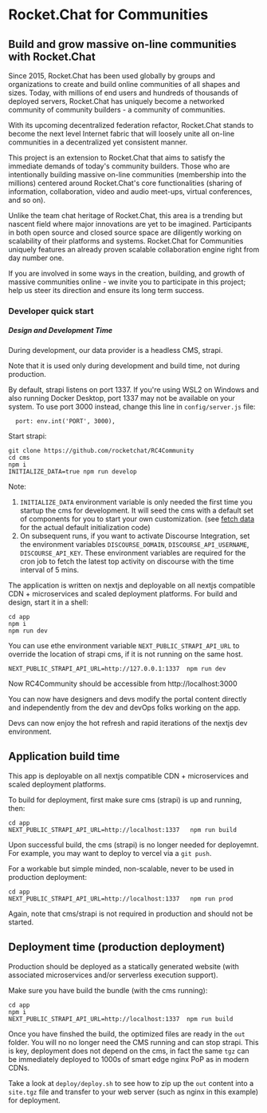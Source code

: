 # Rocket.Chat for Communities 

## Build and grow massive on-line communities with Rocket.Chat

Since 2015,  Rocket.Chat has been used globally by groups and organizations to create and build online communities of all shapes and sizes.    Today, with millions of end users and hundreds of thousands of deployed servers,  Rocket.Chat has uniquely become a networked community of community builders - a community of communities.   

With its upcoming decentralized federation refactor,   Rocket.Chat stands to become the next level Internet fabric that will loosely unite all on-line communities in a decentralized yet consistent manner.

This project is an extension to Rocket.Chat that aims to satisfy the immediate demands of today's community builders.   Those who are intentionally building massive on-line communities (membership into the millions) centered around Rocket.Chat's core functionalities  (sharing of information, collaboration,  video and audio meet-ups, virtual conferences, and so on).  

Unlike the team chat heritage of Rocket.Chat, this area is a trending but nascent field where major innovations are yet to be imagined. Participants in both open source and closed source space are diligently working on scalability of their platforms and systems.   Rocket.Chat for Communities uniquely features an already proven scalable collaboration engine right from day number one.

If you are involved in some ways in the creation, building, and growth of massive communities online - we invite you to participate in this project; help us steer its direction and ensure its long term success. 


### Developer quick start

##### Design and Development Time

During development, our data provider is a headless CMS, strapi.  

Note that it is used only during development and build time, not during production.


By default, strapi listens on port 1337.   If you're using WSL2 on Windows and also running Docker Desktop,  port 1337 may not be available on your system.   To use port 3000 instead,  change this line in  `config/server.js` file:

```
  port: env.int('PORT', 3000),
```

Start strapi: 

```
git clone https://github.com/rocketchat/RC4Community
cd cms
npm i
INITIALIZE_DATA=true npm run develop
```

Note:
1. `INITIALIZE_DATA` environment variable is only needed the first time you startup the cms for development.   It will seed the cms with a default set of components for you to start your own customization.  (see [fetch data](https://github.com/RonLek/RC4Community/blob/master/cms/config/functions/fetchData.js)  for the actual default initialization code)
2. On subsequent runs, if you want to activate Discourse Integration, set the environment variables `DISCOURSE_DOMAIN`, `DISCOURSE_API_USERNAME`, `DISCOURSE_API_KEY`.  These  environment variables are required for the cron job to fetch the latest top activity on discourse with the time interval of 5 mins.

 
The application is written on nextjs and deployable on all nextjs compatible CDN + microservices and scaled deployment platforms. For build and design, start it in a shell:

```
cd app
npm i
npm run dev
```
You can use ethe environment variable `NEXT_PUBLIC_STRAPI_API_URL` to override the location of strapi cms, if it is not running on the same host.

```
NEXT_PUBLIC_STRAPI_API_URL=http://127.0.0.1:1337  npm run dev
```


Now RC4Community should be accessible from http://localhost:3000

You can now have designers and devs modify the portal content directly and independently from the dev and devOps folks working on the app.

Devs can now enjoy the hot refresh and rapid iterations of the nextjs dev environment.


## Application build time

This app is deployable on all nextjs compatible CDN + microservices and scaled deployment platforms. 

To build for deployment, first make sure cms (strapi) is up and running, then:
```
cd app
NEXT_PUBLIC_STRAPI_API_URL=http://localhost:1337   npm run build
```

Upon successful build, the cms (strapi) is no longer needed for deployemnt.  For example, you may want to deploy to vercel via a `git push`.

For a workable but simple minded, non-scalable, never to be used in production deployment:

```
cd app
NEXT_PUBLIC_STRAPI_API_URL=http://localhost:1337   npm run prod
```

Again, note that cms/strapi is not required in production and should not be started.

## Deployment time  (production deployment)

Production should be deployed as a statically generated website (with associated microservices and/or serverless execution support).

Make sure you have build the bundle  (with the cms running):

```
cd app
npm i
NEXT_PUBLIC_STRAPI_API_URL=http://localhost:1337  npm run build
```

Once you have finshed the build,  the optimized files are ready in the `out` folder.  You will no no longer need the CMS running and can stop strapi.  This is key, deployment does not depend on the cms, in fact the same `tgz` can be immediately deployed to 1000s of smart edge nginx PoP as in modern CDNs.

Take a look at `deploy/deploy.sh` to see how to zip up the `out` content into a `site.tgz` file and transfer to your web server  (such as nginx in this example) for deployment.
